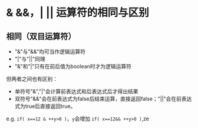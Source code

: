 # & &&，| || 运算符的相同与区别
## 相同（双目运算符）
- "&"与"&&"均可当作逻辑运算符
- "|"与"||"同理
- "&"和"|"只有在前后值为boolean时才为逻辑运算符

但两者之间也有区别：
- 单符号"&","|"会计算前表达式和后表达式后才得出结果
- 双符号"&&"会在前表达式为false后结束运算，直接返回false；"||"会在前表达式为true后直接返回true。

e.g. 
`if( x==12 & ++y>0 )`，`y`会增加
`if( x==12&& ++y>0 )`,ze
